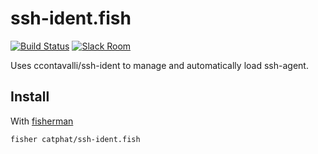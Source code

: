 # ssh-ident.fish

[![Build Status][travis-badge]][travis-link]
[![Slack Room][slack-badge]][slack-link]

Uses ccontavalli/ssh-ident to manage and automatically load ssh-agent.

## Install

With [fisherman]

```
fisher catphat/ssh-ident.fish
```

[travis-link]: https://travis-ci.org/catphat/ssh-ident.fish
[travis-badge]: https://img.shields.io/travis/catphat/ssh-ident.fish.svg
[slack-link]: https://fisherman-wharf.herokuapp.com
[slack-badge]: https://fisherman-wharf.herokuapp.com/badge.svg
[fisherman]: https://github.com/fisherman/fisherman
